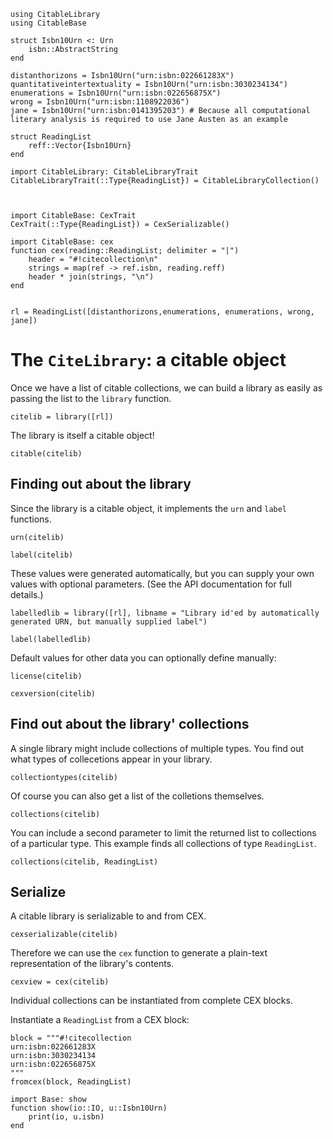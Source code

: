 ```@setup lib
using CitableLibrary
using CitableBase

struct Isbn10Urn <: Urn
    isbn::AbstractString
end

distanthorizons = Isbn10Urn("urn:isbn:022661283X")
quantitativeintertextuality = Isbn10Urn("urn:isbn:3030234134")
enumerations = Isbn10Urn("urn:isbn:022656875X")
wrong = Isbn10Urn("urn:isbn:1108922036")
jane = Isbn10Urn("urn:isbn:0141395203") # Because all computational literary analysis is required to use Jane Austen as an example

struct ReadingList
    reff::Vector{Isbn10Urn}
end

import CitableLibrary: CitableLibraryTrait
CitableLibraryTrait(::Type{ReadingList}) = CitableLibraryCollection()



import CitableBase: CexTrait
CexTrait(::Type{ReadingList}) = CexSerializable()

import CitableBase: cex
function cex(reading::ReadingList; delimiter = "|")
    header = "#!citecollection\n"
    strings = map(ref -> ref.isbn, reading.reff)
    header * join(strings, "\n")
end


rl = ReadingList([distanthorizons,enumerations, enumerations, wrong, jane])
```


# The `CiteLibrary`: a citable object

Once we have a list of citable collections, we can build a library as easily as passing the list to the `library` function.


```@example lib
citelib = library([rl])
```

The library is itself a citable object!

```@example lib
citable(citelib)
```




## Finding out about the library

Since the library is a citable object, it implements the `urn` and `label` functions.

```@example lib
urn(citelib)
```

```@example lib
label(citelib)
```

These values were generated automatically, but you can supply your own values with optional parameters. (See the API documentation for full details.)

```@example lib
labelledlib = library([rl], libname = "Library id'ed by automatically generated URN, but manually supplied label")

label(labelledlib)
```



Default values for other data you can optionally define manually:

```@example lib
license(citelib)
```

```@example lib
cexversion(citelib)
```


## Find out about the library' collections

A single library might include collections of multiple types.  You find out what types of collecetions appear in your library.

```@example lib
collectiontypes(citelib)
```

Of course you can also get a list of the colletions themselves.
```@example lib
collections(citelib)
```

You can include a second parameter to limit the returned list to collections of a particular type.  This example finds all collections of type `ReadingList`.

```@example lib
collections(citelib, ReadingList)
```






## Serialize

A citable library is serializable to and from CEX.

```@example lib
cexserializable(citelib)
```

Therefore we can use the `cex` function to generate a plain-text representation of the library's contents.


```@example lib
cexview = cex(citelib)
```


Individual collections can be instantiated from complete CEX blocks.



Instantiate a `ReadingList` from a CEX block:

```
block = """#!citecollection
urn:isbn:022661283X
urn:isbn:3030234134
urn:isbn:022656875X
"""
fromcex(block, ReadingList)
```

```
import Base: show
function show(io::IO, u::Isbn10Urn)
    print(io, u.isbn)
end
```